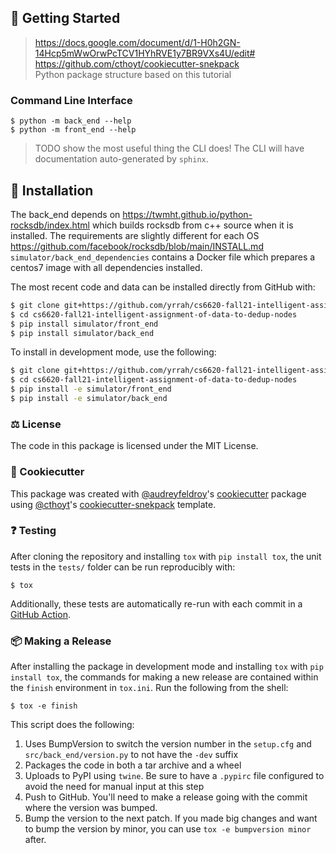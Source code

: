 ## 💪 Getting Started

> https://docs.google.com/document/d/1-H0h2GN-14Hcp5mWwOrwPcTCV1HYhRVE1y7BR9VXs4U/edit#
> https://github.com/cthoyt/cookiecutter-snekpack  
> Python package structure based on this tutorial

### Command Line Interface

```shell
$ python -m back_end --help
$ python -m front_end --help
```

> TODO show the most useful thing the CLI does! The CLI will have documentation auto-generated
by `sphinx`.

## 🚀 Installation

The back_end depends on https://twmht.github.io/python-rocksdb/index.html which builds rocksdb from c++ source when 
it is installed. The requirements are slightly different for each OS https://github.com/facebook/rocksdb/blob/main/INSTALL.md
`simulator/back_end_dependencies` contains a Docker file which prepares a centos7 image with all dependencies installed. 

The most recent code and data can be installed directly from GitHub with:

```bash
$ git clone git+https://github.com/yrrah/cs6620-fall21-intelligent-assignment-of-data-to-dedup-nodes.git
$ cd cs6620-fall21-intelligent-assignment-of-data-to-dedup-nodes
$ pip install simulator/front_end
$ pip install simulator/back_end
```


To install in development mode, use the following:

```bash
$ git clone git+https://github.com/yrrah/cs6620-fall21-intelligent-assignment-of-data-to-dedup-nodes.git
$ cd cs6620-fall21-intelligent-assignment-of-data-to-dedup-nodes
$ pip install -e simulator/front_end
$ pip install -e simulator/back_end
```

### ⚖️ License

The code in this package is licensed under the MIT License.

<!--
### 📖 Citation

Citation goes here!
-->

<!--
### 🎁 Support

This project has been supported by the following organizations (in alphabetical order):

-->

### 🍪 Cookiecutter

This package was created with [@audreyfeldroy](https://github.com/audreyfeldroy)'s
[cookiecutter](https://github.com/cookiecutter/cookiecutter) package using [@cthoyt](https://github.com/cthoyt)'s
[cookiecutter-snekpack](https://github.com/cthoyt/cookiecutter-snekpack) template.

### ❓ Testing

After cloning the repository and installing `tox` with `pip install tox`, the unit tests in the `tests/` folder can be
run reproducibly with:

```shell
$ tox
```

Additionally, these tests are automatically re-run with each commit in a [GitHub Action](https://github.com//cs6620-fall21-intelligent-assignment-of-data-to-dedup-nodes/actions?query=workflow%3ATests).

### 📦 Making a Release

After installing the package in development mode and installing
`tox` with `pip install tox`, the commands for making a new release are contained within the `finish` environment
in `tox.ini`. Run the following from the shell:

```shell
$ tox -e finish
```

This script does the following:

1. Uses BumpVersion to switch the version number in the `setup.cfg` and
   `src/back_end/version.py` to not have the `-dev` suffix
2. Packages the code in both a tar archive and a wheel
3. Uploads to PyPI using `twine`. Be sure to have a `.pypirc` file configured to avoid the need for manual input at this
   step
4. Push to GitHub. You'll need to make a release going with the commit where the version was bumped.
5. Bump the version to the next patch. If you made big changes and want to bump the version by minor, you can
   use `tox -e bumpversion minor` after.
